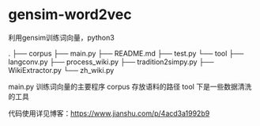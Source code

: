 # gensim-word2vec
利用gensim训练词向量，python3

.
├── corpus
├── main.py
├── README.md
├── test.py
└── tool
    ├── langconv.py
    ├── process_wiki.py
    ├── tradition2simpy.py
    ├── WikiExtractor.py
    └── zh_wiki.py

main.py 训练词向量的主要程序
corpus 存放语料的路径
tool 下是一些数据清洗的工具

代码使用详见博客：https://www.jianshu.com/p/4acd3a1992b9

